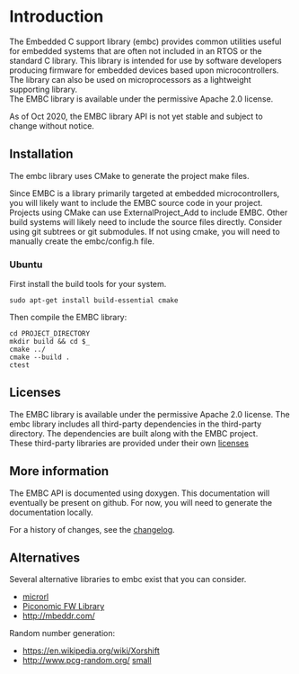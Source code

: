 <!--
# Copyright 2014-2020 Jetperch LLC
#
# Licensed under the Apache License, Version 2.0 (the "License");
# you may not use this file except in compliance with the License.
# You may obtain a copy of the License at
#
#     http://www.apache.org/licenses/LICENSE-2.0
#
# Unless required by applicable law or agreed to in writing, software
# distributed under the License is distributed on an "AS IS" BASIS,
# WITHOUT WARRANTIES OR CONDITIONS OF ANY KIND, either express or implied.
# See the License for the specific language governing permissions and
# limitations under the License.
-->

# Introduction

The Embedded C support library (embc) provides common utilities useful for 
embedded systems that are often not included in an RTOS or the standard
C library.  This library is intended for use by software developers producing 
firmware for embedded devices based upon microcontrollers.  The library can 
also be used on microprocessors as a lightweight supporting library.  
The EMBC library is available under the permissive Apache 2.0 license.

As of Oct 2020, the EMBC library API is not yet stable and subject to change
without notice.


## Installation

The embc library uses CMake to generate the project make files.  

Since EMBC is a library primarily targeted at embedded microcontrollers, you
will likely want to include the EMBC source code in your project.  Projects
using CMake can use ExternalProject_Add to include EMBC.  Other build systems
will likely need to include the source files directly.  Consider using
git subtrees or git submodules.  If not using cmake, you will need to
manually create the embc/config.h file.


### Ubuntu

First install the build tools for your system.

    sudo apt-get install build-essential cmake

Then compile the EMBC library:

    cd PROJECT_DIRECTORY
    mkdir build && cd $_
    cmake ../
    cmake --build .
    ctest


## Licenses

The EMBC library is available under the permissive Apache 2.0 license.
The embc library includes all third-party dependencies in the third-party
directory.  The dependencies are built along with the EMBC project.  
These third-party libraries are provided under their own 
[licenses](third-party/README.md)


## More information

The EMBC API is documented using doxygen. This documentation will eventually
be present on github.  For now, you will need to generate the documentation
locally.  

For a history of changes, see the [changelog](CHANGELOG.md).


## Alternatives

Several alternative libraries to embc exist that you can consider.

*   [microrl](https://github.com/Helius/microrl)
*   [Piconomic FW Library](http://piconomic.co.za/fwlib/index.html)
*   http://mbeddr.com/

Random number generation:

*   https://en.wikipedia.org/wiki/Xorshift
*   http://www.pcg-random.org/ [small](http://excamera.com/sphinx/article-xorshift.html)

